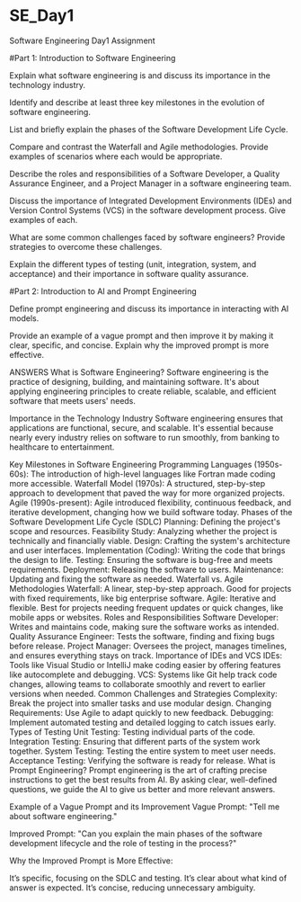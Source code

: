 # SE_Day1
Software Engineering Day1 Assignment

#Part 1: Introduction to Software Engineering

Explain what software engineering is and discuss its importance in the technology industry.


Identify and describe at least three key milestones in the evolution of software engineering.


List and briefly explain the phases of the Software Development Life Cycle.


Compare and contrast the Waterfall and Agile methodologies. Provide examples of scenarios where each would be appropriate.


Describe the roles and responsibilities of a Software Developer, a Quality Assurance Engineer, and a Project Manager in a software engineering team.


Discuss the importance of Integrated Development Environments (IDEs) and Version Control Systems (VCS) in the software development process. Give examples of each.


What are some common challenges faced by software engineers? Provide strategies to overcome these challenges.


Explain the different types of testing (unit, integration, system, and acceptance) and their importance in software quality assurance.


#Part 2: Introduction to AI and Prompt Engineering


Define prompt engineering and discuss its importance in interacting with AI models.


Provide an example of a vague prompt and then improve it by making it clear, specific, and concise. Explain why the improved prompt is more effective.


ANSWERS 
What is Software Engineering?
Software engineering is the practice of designing, building, and maintaining software. It's about applying engineering principles to create reliable, scalable, and efficient software that meets users' needs.

Importance in the Technology Industry
Software engineering ensures that applications are functional, secure, and scalable. It's essential because nearly every industry relies on software to run smoothly, from banking to healthcare to entertainment.

Key Milestones in Software Engineering
Programming Languages (1950s-60s): The introduction of high-level languages like Fortran made coding more accessible.
Waterfall Model (1970s): A structured, step-by-step approach to development that paved the way for more organized projects.
Agile (1990s-present): Agile introduced flexibility, continuous feedback, and iterative development, changing how we build software today.
Phases of the Software Development Life Cycle (SDLC)
Planning: Defining the project's scope and resources.
Feasibility Study: Analyzing whether the project is technically and financially viable.
Design: Crafting the system's architecture and user interfaces.
Implementation (Coding): Writing the code that brings the design to life.
Testing: Ensuring the software is bug-free and meets requirements.
Deployment: Releasing the software to users.
Maintenance: Updating and fixing the software as needed.
Waterfall vs. Agile Methodologies
Waterfall: A linear, step-by-step approach. Good for projects with fixed requirements, like big enterprise software.
Agile: Iterative and flexible. Best for projects needing frequent updates or quick changes, like mobile apps or websites.
Roles and Responsibilities
Software Developer: Writes and maintains code, making sure the software works as intended.
Quality Assurance Engineer: Tests the software, finding and fixing bugs before release.
Project Manager: Oversees the project, manages timelines, and ensures everything stays on track.
Importance of IDEs and VCS
IDEs: Tools like Visual Studio or IntelliJ make coding easier by offering features like autocomplete and debugging.
VCS: Systems like Git help track code changes, allowing teams to collaborate smoothly and revert to earlier versions when needed.
Common Challenges and Strategies
Complexity: Break the project into smaller tasks and use modular design.
Changing Requirements: Use Agile to adapt quickly to new feedback.
Debugging: Implement automated testing and detailed logging to catch issues early.
Types of Testing
Unit Testing: Testing individual parts of the code.
Integration Testing: Ensuring that different parts of the system work together.
System Testing: Testing the entire system to meet user needs.
Acceptance Testing: Verifying the software is ready for release.
What is Prompt Engineering?
Prompt engineering is the art of crafting precise instructions to get the best results from AI. By asking clear, well-defined questions, we guide the AI to give us better and more relevant answers.

Example of a Vague Prompt and its Improvement
Vague Prompt: "Tell me about software engineering."

Improved Prompt: "Can you explain the main phases of the software development lifecycle and the role of testing in the process?"

Why the Improved Prompt is More Effective:

It’s specific, focusing on the SDLC and testing.
It’s clear about what kind of answer is expected.
It’s concise, reducing unnecessary ambiguity.



